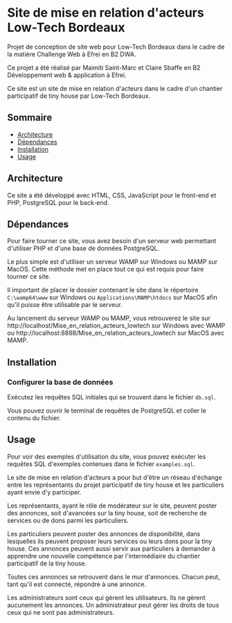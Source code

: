 # Site de mise en relation d'acteurs Low-Tech Bordeaux

Projet de conception de site web pour Low-Tech Bordeaux dans le cadre de la matière Challenge Web à Efrei en B2 DWA.

Ce projet a été réalisé par Maimiti Saint-Marc et Claire Sbaffe en B2 Développement web & application à Efrei.

Ce site est un site de mise en relation d'acteurs dans le cadre d'un chantier participatif de tiny house par Low-Tech Bordeaux.

## Sommaire

- [Architecture](#architecture)
- [Dépendances](#dépendances)
- [Installation](#installation)
- [Usage](#usage)

## Architecture

Ce site a été développé avec HTML, CSS, JavaScript pour le front-end et PHP, PostgreSQL pour le back-end.

## Dépendances

Pour faire tourner ce site, vous avez besoin d'un serveur web permettant d'utiliser PHP et d'une base de données PostgreSQL.

Le plus simple est  d'utiliser un serveur WAMP sur Windows ou MAMP sur MacOS. Cette méthode met en place tout ce qui est requis pour faire tourner ce site.

Il important de placer le dossier contenant le site dans le répertoire `C:\wamp64\www` sur Windows ou `Applications\MAMP\htdocs` sur MacOS afin qu'il puisse être utilisable par le serveur.

Au lancement du serveur WAMP ou MAMP, vous retrouverez le site sur http://localhost/Mise_en_relation_acteurs_lowtech sur Windows avec WAMP ou http://localhost:8888/Mise_en_relation_acteurs_lowtech sur MacOS avec MAMP.

## Installation

### Configurer la base de données

Exécutez les requêtes SQL initiales qui se trouvent dans le fichier `db.sql`.

Vous pouvez ouvrir le terminal de requêtes de PostgreSQL et coller le contenu du fichier.

## Usage

Pour voir des exemples d'utilisation du site, vous pouvez exécuter les requêtes SQL d'exemples contenues dans le fichier `examples.sql`.

Le site de mise en relation d'acteurs a pour but d'être un réseau d'échange entre les représentants du projet participatif de tiny house et les particuliers ayant envie d'y participer.

Les représentants, ayant le rôle de modérateur sur le site, peuvent poster des annonces, soit d'avancées sur la tiny house, soit de recherche de services ou de dons parmi les particuliers.

Les particuliers peuvent poster des annonces de disponibilité, dans lesquelles ils peuvent proposer leurs services ou leurs dons pour la tiny house. Ces annonces peuvent aussi servir aux particuliers à demander à apprendre une nouvelle compétence par l'intermédiaire du chantier participatif de la tiny house.

Toutes ces annonces se retrouvent dans le mur d'annonces. Chacun peut, tant qu'il est connecté, répondre à une annonce.

Les administrateurs sont ceux qui gèrent les utilisateurs. Ils ne gèrent aucunement les annonces. Un administrateur peut gérer les droits de tous ceux qui ne sont pas administrateurs.